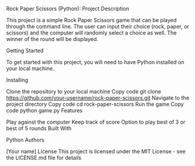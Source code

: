 Rock Paper Scissors (Python):
Project Description

This project is a simple Rock Paper Scissors game that can be played through the command line. The user can input their choice (rock, paper, or scissors) and the computer will randomly select a choice as well. The winner of the round will be displayed.

Getting Started

To get started with this project, you will need to have Python installed on your local machine.

Installing

Clone the repository to your local machine
Copy code
git clone https://github.com/your-username/rock-paper-scissors.git
Navigate to the project directory
Copy code
cd rock-paper-scissors
Run the game
Copy code
python game.py
Features

Play against the computer
Keep track of score
Option to play best of 3 or best of 5 rounds
Built With

Python
Authors

[Your name]
License
This project is licensed under the MIT License - see the LICENSE.md file for details
